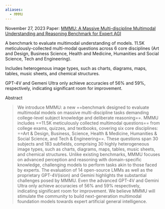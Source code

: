 ```yaml
---
aliases:
  - MMMU
---
```


November 27, 2023
Paper: [MMMU: A Massive Multi-discipline Multimodal Understanding and Reasoning Benchmark for Expert AGI](https://arxiv.org/abs/2311.16502)

A benchmark to evaluate multimodal understanding of models. 11.5K meticulously-collected multi-modal questions across 6 core disciplines (Art and Design, Business Science, Health and Medicine, Humanities and Social Science, Tech and Engineering).

Includes heterogenous image types, such as charts, diagrams, maps, tables, music sheets, and chemical structures.

GPT-4V and Gemeni Ultra only achieve accuracies of 56% and 59%, respectively, indicating significant room for improvement.

Abstract
> We introduce MMMU: a new ==benchmark designed to evaluate multimodal models on massive multi-discipline tasks demanding college-level subject knowledge and deliberate reasoning==. MMMU includes ==11.5K meticulously collected multimodal questions== from college exams, quizzes, and textbooks, covering six core disciplines: ==Art & Design, Business, Science, Health & Medicine, Humanities & Social Science, and Tech & Engineering==. These questions span 30 subjects and 183 subfields, comprising 30 highly heterogeneous image types, such as charts, diagrams, maps, tables, music sheets, and chemical structures. Unlike existing benchmarks, MMMU focuses on advanced perception and reasoning with domain-specific knowledge, challenging models to perform tasks akin to those faced by experts. The evaluation of 14 open-source LMMs as well as the proprietary GPT-4V(ision) and Gemini highlights the substantial challenges posed by MMMU. Even the advanced GPT-4V and Gemini Ultra only achieve accuracies of 56% and 59% respectively, indicating significant room for improvement. We believe MMMU will stimulate the community to build next-generation multimodal foundation models towards expert artificial general intelligence.

